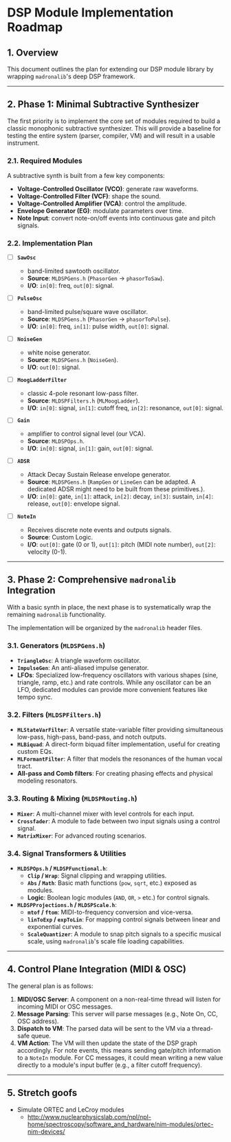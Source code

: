# DSP Module Implementation Roadmap

## 1. Overview

This document outlines the plan for extending our DSP module library by wrapping `madronalib`'s deep DSP framework.

---

## 2. Phase 1: Minimal Subtractive Synthesizer

The first priority is to implement the core set of modules required to build a classic monophonic subtractive synthesizer. This will provide a baseline for testing the entire system (parser, compiler, VM) and will result in a usable instrument.

### 2.1. Required Modules

A subtractive synth is built from a few key components:

-   **Voltage-Controlled Oscillator (VCO)**: generate raw waveforms.
-   **Voltage-Controlled Filter (VCF)**: shape the sound.
-   **Voltage-Controlled Amplifier (VCA)**: control the amplitude.
-   **Envelope Generator (EG)**: modulate parameters over time.
-   **Note Input**: convert note-on/off events into continuous gate and pitch signals.

### 2.2. Implementation Plan

-   [ ] **`SawOsc`**
    -   band-limited sawtooth oscillator.
    -   **Source**: `MLDSPGens.h` (`PhasorGen` -> `phasorToSaw`).
    -   **I/O**: `in[0]`: freq, `out[0]`: signal.

-   [ ] **`PulseOsc`**
    -   band-limited pulse/square wave oscillator.
    -   **Source**: `MLDSPGens.h` (`PhasorGen` -> `phasorToPulse`).
    -   **I/O**: `in[0]`: freq, `in[1]`: pulse width, `out[0]`: signal.

-   [ ] **`NoiseGen`**
    -   white noise generator.
    -   **Source**: `MLDSPGens.h` (`NoiseGen`).
    -   **I/O**: `out[0]`: signal.

-   [ ] **`MoogLadderFilter`**
    -   classic 4-pole resonant low-pass filter.
    -   **Source**: `MLDSPFilters.h` (`MLMoogLadder`).
    -   **I/O**: `in[0]`: signal, `in[1]`: cutoff freq, `in[2]`: resonance, `out[0]`: signal.

-   [ ] **`Gain`**
    -   amplifier to control signal level (our VCA).
    -   **Source**: `MLDSPOps.h`.
    -   **I/O**: `in[0]`: signal, `in[1]`: gain, `out[0]`: signal.

-   [ ] **`ADSR`**
    -   Attack Decay Sustain Release envelope generator.
    -   **Source**: `MLDSPGens.h` (`RampGen` or `LineGen` can be adapted. A dedicated ADSR might need to be built from these primitives.).
    -   **I/O**: `in[0]`: gate, `in[1]`: attack, `in[2]`: decay, `in[3]`: sustain, `in[4]`: release, `out[0]`: envelope signal.

-   [ ] **`NoteIn`**
    -   Receives discrete note events and outputs signals.
    -   **Source**: Custom Logic.
    -   **I/O**: `out[0]`: gate (0 or 1), `out[1]`: pitch (MIDI note number), `out[2]`: velocity (0-1).

---

## 3. Phase 2: Comprehensive `madronalib` Integration

With a basic synth in place, the next phase is to systematically wrap the remaining `madronalib` functionality.

The implementation will be organized by the `madronalib` header files.

### 3.1. Generators (`MLDSPGens.h`)

-   **`TriangleOsc`**: A triangle waveform oscillator.
-   **`ImpulseGen`**: An anti-aliased impulse generator.
-   **LFOs**: Specialized low-frequency oscillators with various shapes (sine, triangle, ramp, etc.) and rate controls. While any oscillator can be an LFO, dedicated modules can provide more convenient features like tempo sync.

### 3.2. Filters (`MLDSPFilters.h`)

-   **`MLStateVarFilter`**: A versatile state-variable filter providing simultaneous low-pass, high-pass, band-pass, and notch outputs.
-   **`MLBiquad`**: A direct-form biquad filter implementation, useful for creating custom EQs.
-   **`MLFormantFilter`**: A filter that models the resonances of the human vocal tract.
-   **All-pass and Comb filters**: For creating phasing effects and physical modeling resonators.

### 3.3. Routing & Mixing (`MLDSPRouting.h`)

-   **`Mixer`**: A multi-channel mixer with level controls for each input.
-   **`Crossfader`**: A module to fade between two input signals using a control signal.
-   **`MatrixMixer`**: For advanced routing scenarios.

### 3.4. Signal Transformers & Utilities

-   **`MLDSPOps.h` / `MLDSPFunctional.h`**:
    -   **`Clip` / `Wrap`**: Signal clipping and wrapping utilities.
    -   **`Abs` / `Math`**: Basic math functions (`pow`, `sqrt`, etc.) exposed as modules.
    -   **Logic**: Boolean logic modules (`AND`, `OR`, `>` etc.) for control signals.
-   **`MLDSPProjections.h` / `MLDSPScale.h`**:
    -   **`mtof` / `ftom`**: MIDI-to-frequency conversion and vice-versa.
    -   **`linToExp` / `expToLin`**: For mapping control signals between linear and exponential curves.
    -   **`ScaleQuantizer`**: A module to snap pitch signals to a specific musical scale, using `madronalib`'s scale file loading capabilities.

---

## 4. Control Plane Integration (MIDI & OSC)

The general plan is as follows:

1.  **MIDI/OSC Server**: A component on a non-real-time thread will listen for incoming MIDI or OSC messages.
2.  **Message Parsing**: This server will parse messages (e.g., Note On, CC, OSC address).
3.  **Dispatch to VM**: The parsed data will be sent to the VM via a thread-safe queue.
4.  **VM Action**: The VM will then update the state of the DSP graph accordingly. For note events, this means sending gate/pitch information to a `NoteIn` module. For CC messages, it could mean writing a new value directly to a module's input buffer (e.g., a filter cutoff frequency).

---

## 5. Stretch goofs

- Simulate ORTEC and LeCroy modules
    - http://www.nuclearphysicslab.com/npl/npl-home/spectroscopy/software_and_hardware/nim-modules/ortec-nim-devices/
